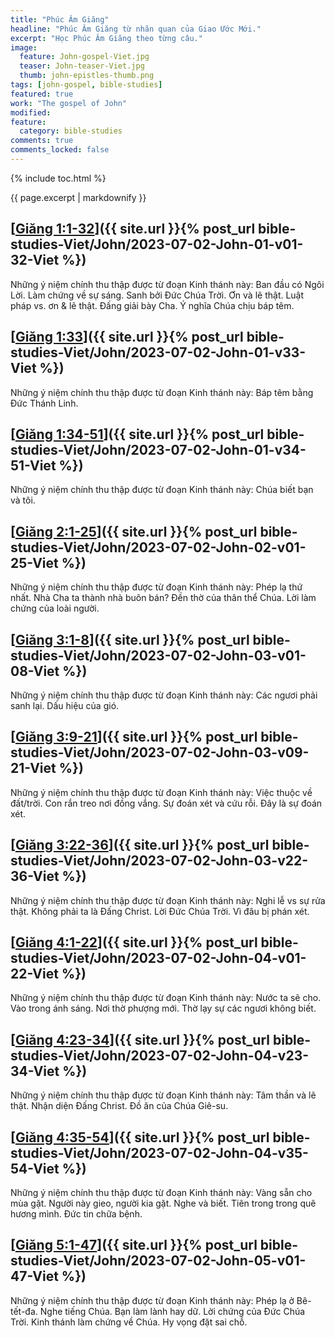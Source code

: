 ```yaml
---
title: "Phúc Âm Giăng"
headline: "Phúc Âm Giăng từ nhãn quan của Giao Ước Mới."
excerpt: "Học Phúc Âm Giăng theo từng câu."
image: 
  feature: John-gospel-Viet.jpg
  teaser: John-teaser-Viet.jpg
  thumb: john-epistles-thumb.png
tags: [john-gospel, bible-studies]
featured: true
work: "The gospel of John"
modified:
feature:
  category: bible-studies
comments: true
comments_locked: false
---
```


{% include toc.html %}

{{ page.excerpt | markdownify }}


##  [<u>Giăng 1:1-32</u>]({{ site.url }}{% post_url bible-studies-Viet/John/2023-07-02-John-01-v01-32-Viet %})

Những ý niệm chính thu thập được từ đoạn Kinh thánh này: Ban đầu có Ngôi Lời. Làm chứng về sự sáng. Sanh bởi Đức Chúa Trời. Ơn và lẽ thật. Luật pháp vs. ơn & lẽ thật. Đấng giải bày Cha. Ý nghĩa Chúa chịu báp têm.

##  [<u>Giăng 1:33</u>]({{ site.url }}{% post_url bible-studies-Viet/John/2023-07-02-John-01-v33-Viet %})

Những ý niệm chính thu thập được từ đoạn Kinh thánh này: Báp têm bằng Đức Thánh Linh.

##  [<u>Giăng 1:34-51</u>]({{ site.url }}{% post_url bible-studies-Viet/John/2023-07-02-John-01-v34-51-Viet %})

Những ý niệm chính thu thập được từ đoạn Kinh thánh này: Chúa biết bạn và tôi.

##  [<u>Giăng 2:1-25</u>]({{ site.url }}{% post_url bible-studies-Viet/John/2023-07-02-John-02-v01-25-Viet %})

Những ý niệm chính thu thập được từ đoạn Kinh thánh này: Phép lạ thứ nhất. Nhà Cha ta thành nhà buôn bán? Đền thờ của thân thể Chúa. Lời làm chứng của loài người.

##  [<u>Giăng 3:1-8</u>]({{ site.url }}{% post_url bible-studies-Viet/John/2023-07-02-John-03-v01-08-Viet %})

Những ý niệm chính thu thập được từ đoạn Kinh thánh này: Các ngươi phải sanh lại. Dấu hiệu của gió.

##  [<u>Giăng 3:9-21</u>]({{ site.url }}{% post_url bible-studies-Viet/John/2023-07-02-John-03-v09-21-Viet %})

Những ý niệm chính thu thập được từ đoạn Kinh thánh này: Việc thuộc về đất/trời. Con rắn treo nơi đồng vắng. Sự đoán xét và cứu rỗi. Đây là sự đoán xét.

##  [<u>Giăng 3:22-36</u>]({{ site.url }}{% post_url bible-studies-Viet/John/2023-07-02-John-03-v22-36-Viet %})

Những ý niệm chính thu thập được từ đoạn Kinh thánh này: Nghi lễ vs sự rửa thật. Không phải ta là Đấng Christ. Lời Đức Chúa Trời. Vì đâu bị phán xét.

##  [<u>Giăng 4:1-22</u>]({{ site.url }}{% post_url bible-studies-Viet/John/2023-07-02-John-04-v01-22-Viet %})

Những ý niệm chính thu thập được từ đoạn Kinh thánh này: Nước ta sẽ cho. Vào trong ánh sáng. Nơi thờ phượng mới. Thờ lạy sự các ngươi không biết.

##  [<u>Giăng 4:23-34</u>]({{ site.url }}{% post_url bible-studies-Viet/John/2023-07-02-John-04-v23-34-Viet %})

Những ý niệm chính thu thập được từ đoạn Kinh thánh này: Tâm thần và lẽ thật. Nhận diện Đấng Christ. Đồ ăn của Chúa Giê-su.

##  [<u>Giăng 4:35-54</u>]({{ site.url }}{% post_url bible-studies-Viet/John/2023-07-02-John-04-v35-54-Viet %})

Những ý niệm chính thu thập được từ đoạn Kinh thánh này: Vàng sẵn cho mùa gặt. Người này gieo, người kia gặt. Nghe và biết. Tiên trong trong quê hương mình. Đức tin chữa bệnh.

##  [<u>Giăng 5:1-47</u>]({{ site.url }}{% post_url bible-studies-Viet/John/2023-07-02-John-05-v01-47-Viet %})

Những ý niệm chính thu thập được từ đoạn Kinh thánh này: Phép lạ ở Bê-tết-đa. Nghe tiếng Chúa. Bạn làm lành hay dữ. Lời chứng của Đức Chúa Trời. Kinh thánh làm chứng về Chúa. Hy vọng đặt sai chỗ.

